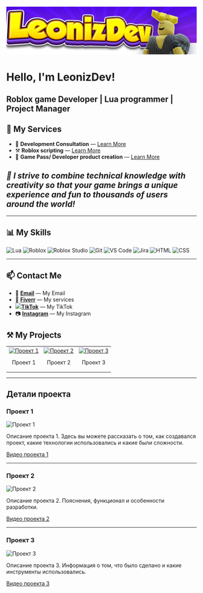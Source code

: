 ![Profile Header](header.png)

# Hello, I'm LeonizDev!

## Roblox game Developer | Lua programmer | Project Manager

## 🛒 My Services

- 💬 **Development Consultation** — [Learn More](https://www.fiverr.com/leonid_filin/create-the-game-you-need-in-roblox-development-in-roblox-studio)
- ⚒️ **Roblox scripting** — [Learn More](https://www.fiverr.com/leonid_filin/create-the-game-you-need-in-roblox-development-in-roblox-studio)
- 🚀 **Game Pass/ Developer product creation** — [Learn More]()

## **_🎯 I strive to combine technical knowledge with creativity so that your game brings a unique experience and fun to thousands of users around the world!_**

---

## 📊 My Skills

![Lua](https://img.shields.io/badge/Lua-2C2D72?style=for-the-badge&logo=lua&logoColor=white) 
![Roblox](https://img.shields.io/badge/Roblox-000000?style=for-the-badge&logo=roblox&logoColor=white)
![Roblox Studio](https://img.shields.io/badge/Roblox_Studio-000000?style=for-the-badge&logo=roblox&logoColor=white)
![Git](https://img.shields.io/badge/Git-F05032?style=for-the-badge&logo=git&logoColor=white)
![VS Code](https://img.shields.io/badge/VS%20Code-007ACC?style=for-the-badge&logo=visual-studio-code&logoColor=white)
![Jira](https://img.shields.io/badge/Jira-0052CC?style=for-the-badge&logo=jira&logoColor=white)
![HTML](https://img.shields.io/badge/HTML-E34F26?style=for-the-badge&logo=html5&logoColor=white)
![CSS](https://img.shields.io/badge/CSS-1572B6?style=for-the-badge&logo=css3&logoColor=white)

---

## 📫 Contact Me

- 📨 **[Email](mailto:leonizdev@mail.ru)** — My Email
- 💼 **[Fiverr](https://www.fiverr.com/leonid_filin)** — My services
- <img src="(https://img.icons8.com/?size=100&id=oKHadYScUe2I&format=png&color=000000)">**[TikTok](https://www.tiktok.com/@leonizzzdev)** — My TikTok
- 📷 **[Instagram](https://www.instagram.com/filinleo20/)** — My Instagram

## ⚒️ My Projects

<table>
  <tr>
    <td>
      <a href="#project1">
        <img src="https://via.placeholder.com/150" alt="Проект 1" style="width:100%;">
      </a>
      <p align="center">Проект 1</p>
    </td>
    <td>
      <a href="#project2">
        <img src="https://via.placeholder.com/150" alt="Проект 2" style="width:100%;">
      </a>
      <p align="center">Проект 2</p>
    </td>
    <td>
      <a href="#project3">
        <img src="https://via.placeholder.com/150" alt="Проект 3" style="width:100%;">
      </a>
      <p align="center">Проект 3</p>
    </td>
  </tr>
</table>

---

## Детали проекта

### Проект 1 <a name="project1"></a>
![Проект 1](https://via.placeholder.com/800x400)

Описание проекта 1. Здесь вы можете рассказать о том, как создавался проект, какие технологии использовались и какие были сложности.

[Видео проекта 1](https://www.youtube.com/watch?v=dQw4w9WgXcQ)

---

### Проект 2 <a name="project2"></a>
![Проект 2](https://via.placeholder.com/800x400)

Описание проекта 2. Пояснения, функционал и особенности разработки.

[Видео проекта 2](https://www.youtube.com/watch?v=dQw4w9WgXcQ)

---

### Проект 3 <a name="project3"></a>
![Проект 3](https://via.placeholder.com/800x400)

Описание проекта 3. Информация о том, что было сделано и какие инструменты использовались.

[Видео проекта 3](https://www.youtube.com/watch?v=dQw4w9WgXcQ)

